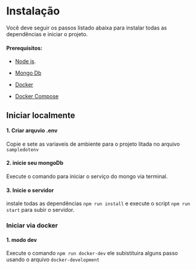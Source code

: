 
# Instalação ##

  

Você deve seguir os passos listado abaixa para instalar todas as dependências e iniciar o projeto.

  

#### Prerequisitos:

* [Node js](https://nodejs.org/en/download/).

* [Mongo Db](https://www.mongodb.com/what-is-mongodb)

* [Docker](https://docs.docker.com/)

* [Docker Compose](https://docs.docker.com/compose/install/)
 

## Iniciar localmente 


#### 1. Criar arquvio .env
Copie e sete as variaveis de ambiente para o projeto litada no arquivo `sampledotenv`
#### 2. inicie seu mongoDb
Execute o comando para iniciar o serviço do mongo via terminal.
#### 3. Inicie o servidor
instale todas as dependências `npm run install` e execute o script `npm run start` para subir o servidor.


### Iniciar via docker ###

#### 1. modo dev
Execute o comando `npm run docker-dev` ele subistituira alguns passo usando o arquivo `docker-development`
